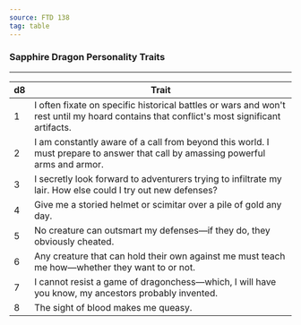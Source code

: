 ```yaml
---
source: FTD 138
tag: table
---
```


### Sapphire Dragon Personality Traits
---
|d8|Trait|
|----|------------|
|1|I often fixate on specific historical battles or wars and won't rest until my hoard contains that conflict's most significant artifacts.|
|2|I am constantly aware of a call from beyond this world. I must prepare to answer that call by amassing powerful arms and armor.|
|3|I secretly look forward to adventurers trying to infiltrate my lair. How else could I try out new defenses?|
|4|Give me a storied helmet or scimitar over a pile of gold any day.|
|5|No creature can outsmart my defenses—if they do, they obviously cheated.|
|6|Any creature that can hold their own against me must teach me how—whether they want to or not.|
|7|I cannot resist a game of dragonchess—which, I will have you know, my ancestors probably invented.|
|8|The sight of blood makes me queasy.|

